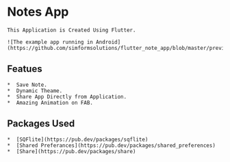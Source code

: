 # Notes App

    This Application is Created Using Flutter.

    ![The example app running in Android](https://github.com/simformsolutions/flutter_note_app/blob/master/preview/preview.gif)

## Featues 
    *  Save Note.
    *  Dynamic Theame.
    *  Share App Directly from Application.
    *  Amazing Animation on FAB.

## Packages Used
    *  [SQFlite](https://pub.dev/packages/sqflite)
    *  [Shared Preferances](https://pub.dev/packages/shared_preferences)
    *  [Share](https://pub.dev/packages/share)
